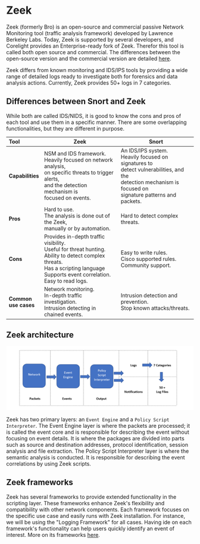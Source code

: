 # Zeek

Zeek (formerly Bro) is an open-source and commercial passive Network Monitoring tool (traffic analysis framework) 
developed by Lawrence Berkeley Labs. Today, Zeek is supported by several developers, and Corelight provides an 
Enterprise-ready fork of Zeek. Therefor this tool is called both open source and commercial. The differences between 
the open-source version and the commercial version are detailed [here](https://corelight.com/products/compare-to-open-source-zeek?hsLang=en).

Zeek differs from known monitoring and IDS/IPS tools by providing a wide range of detailed logs ready to investigate 
both for forensics and data analysis actions. Currently, Zeek provides 50+ logs in 7 categories.

## Differences between Snort and Zeek

While both are called IDS/NIDS, it is good to know the cons and pros of each tool and use them in a specific manner. 
There are some overlapping functionalities, but they are different in purpose.


| **Tool**                 | **Zeek**                                                                                                                                                                                        | **Snort**                                                                                                                                                             |
|:-------------------------|-------------------------------------------------------------------------------------------------------------------------------------------------------------------------------------------------|-----------------------------------------------------------------------------------------------------------------------------------------------------------------------|
| **Capabilities**         | NSM and IDS framework. <br>Heavily focused on network analysis, <br>on specific threats to trigger alerts, <br>and the detection mechanism is  <br>focused on events.                           | An IDS/IPS system. <br>Heavily focused on signatures to <br>detect vulnerabilities, and the <br>detection mechanism is focused on <br>signature patterns and packets. |
| **Pros**                 | Hard to use. <br>The analysis is done out of the Zeek, <br>manually or by automation.                                                                                                           | Hard to detect complex threats.                                                                                                                                       |
| **Cons**                 | Provides in-depth traffic visibility. <br>Useful for threat hunting. <br>Ability to detect complex threats. <br>Has a scripting language <br>Supports event correlation. <br>Easy to read logs. | Easy to write rules. <br>Cisco supported rules. <br>Community support.                                                                                                |
| **Common <br>use cases** | Network monitoring. <br>In-depth traffic investigation. <br>Intrusion detecting in chained events.                                                                                              | Intrusion detection and prevention. <br>Stop known attacks/threats.                                                                                                   |

## Zeek architecture

![Zeek](../../_static/images/zeek-arch.png)

Zeek has two primary layers: an `Event Engine` and a `Policy Script Interpreter`. The Event Engine layer is where the packets are processed; it is called the event core and is responsible for 
describing the event without focusing on event details. It is where the packages are divided into parts such as source 
and destination addresses, protocol identification, session analysis and file extraction. The Policy Script Interpreter 
layer is where the semantic analysis is conducted. It is responsible for describing the event correlations by using 
Zeek scripts.

## Zeek frameworks

Zeek has several frameworks to provide extended functionality in the scripting layer. These frameworks enhance Zeek's 
flexibility and compatibility with other network components. Each framework focuses on the specific use case and easily 
runs with Zeek installation. For instance, we will be using the "Logging Framework" for all cases. Having ide on each 
framework's functionality can help users quickly identify an event of interest. More on its frameworks 
[here](https://docs.zeek.org/en/master/frameworks/index.html).
